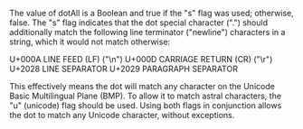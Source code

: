 
The value of dotAll is a Boolean and true if the "s" flag was used; otherwise, false. 
The "s" flag indicates that the dot special character (".") should additionally match 
the following line terminator ("newline") characters in a string, which it would not 
match otherwise:

U+000A LINE FEED (LF) ("\n")
U+000D CARRIAGE RETURN (CR) ("\r")
U+2028 LINE SEPARATOR
U+2029 PARAGRAPH SEPARATOR

This effectively means the dot will match any character on the Unicode Basic Multilingual Plane (BMP). 
To allow it to match astral characters, the "u" (unicode) flag should be used. 
Using both flags in conjunction allows the dot to match any Unicode character, without exceptions.

